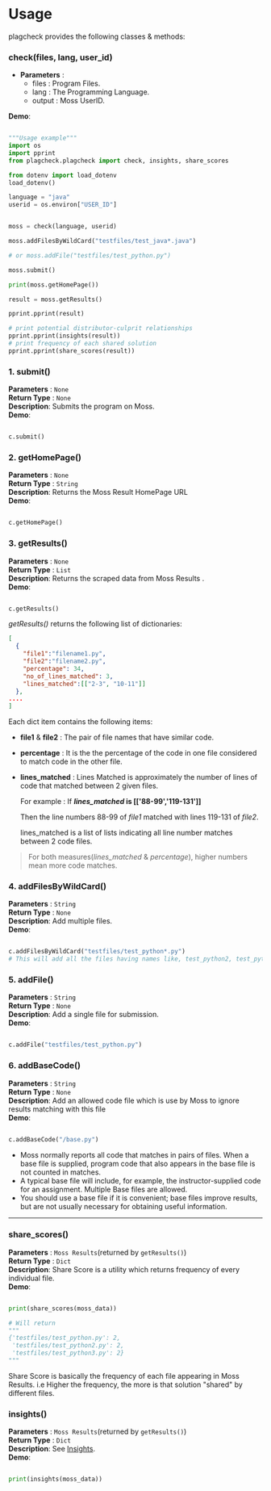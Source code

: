 # Usage

plagcheck provides the following classes & methods:

### check(files, lang, user_id)

* **Parameters** :
  - files : Program Files.
  - lang : The Programming Language.
  - output : Moss UserID.


**Demo**:
```python

"""Usage example"""
import os
import pprint
from plagcheck.plagcheck import check, insights, share_scores

from dotenv import load_dotenv
load_dotenv()

language = "java"
userid = os.environ["USER_ID"]


moss = check(language, userid)

moss.addFilesByWildCard("testfiles/test_java*.java")

# or moss.addFile("testfiles/test_python.py")

moss.submit()

print(moss.getHomePage())

result = moss.getResults()

pprint.pprint(result)

# print potential distributor-culprit relationships
pprint.pprint(insights(result))
# print frequency of each shared solution
pprint.pprint(share_scores(result))

```

### 1. submit()
**Parameters** : `None` <br>
**Return Type** : `None` <br>
**Description**: Submits the program on Moss.<br>
**Demo**:
```python

c.submit()

```

### 2. getHomePage()
**Parameters** : `None` <br>
**Return Type** : `String` <br>
**Description**: Returns the Moss Result HomePage URL<br>
**Demo**:
```python

c.getHomePage()

```

### 3. getResults()
**Parameters** : `None` <br>
**Return Type** : `List` <br>
**Description**: Returns the scraped data from Moss Results .<br>
**Demo**:
```python

c.getResults()

```

*getResults()* returns the following list of dictionaries:
```json
[
  {
    "file1":"filename1.py",
    "file2":"filename2.py",
    "percentage": 34,
    "no_of_lines_matched": 3,
    "lines_matched":[["2-3", "10-11"]]
  },
....
]
```
Each dict item contains the following items:

- **file1** & **file2** : 
The pair of file names that have similar code.

- **percentage** : 
It is the the percentage of the code in one file considered to match code in the other file.

- **lines_matched** : 
  Lines Matched is approximately the number of lines of code that matched between 2 given files.

  For example :
  If ***lines_matched* is [['88-99','119-131']]**
  
  Then the line numbers 88-99 of *file1* matched with lines 119-131 of *file2*.

  lines_matched is a list of lists indicating all line number matches between 2 code files.


> For both measures(*lines_matched* & *percentage*), higher numbers mean more code matches.

### 4. addFilesByWildCard()
**Parameters** : `String` <br>
**Return Type** : `None` <br>
**Description**: Add multiple files.<br>
**Demo**:
```python

c.addFilesByWildCard("testfiles/test_python*.py")
# This will add all the files having names like, test_python2, test_python5 etc.

```

### 5. addFile()
**Parameters** : `String` <br>
**Return Type** : `None` <br>
**Description**: Add a single file for submission.<br>
**Demo**:
```python

c.addFile("testfiles/test_python.py")

```

### 6. addBaseCode()
**Parameters** : `String` <br>
**Return Type** : `None` <br>
**Description**: Add an allowed code file which is use by Moss to ignore results matching with this file<br>
**Demo**:
```python

c.addBaseCode("/base.py")

```

- Moss normally reports all code
that matches in pairs of files. When a base file is supplied,
program code that also appears in the base file is not counted in matches.
- A typical base file will include, for example, the instructor-supplied
code for an assignment. Multiple Base files are allowed.
- You should use a base file if it is convenient; base files improve results, but are not usually necessary for obtaining useful information.

<hr>

### share_scores()
**Parameters** : `Moss Results`(returned by `getResults()`) <br>
**Return Type** : `Dict` <br>
**Description**: Share Score is a utility which returns frequency of every individual file.<br>
**Demo**:
```python

print(share_scores(moss_data))

# Will return
"""
{'testfiles/test_python.py': 2,
 'testfiles/test_python2.py': 2,
 'testfiles/test_python3.py': 2}
"""
```
Share Score is basically the frequency of each file appearing in Moss Results.
i.e Higher the frequency, the more is that solution "shared" by different files.

### insights()
**Parameters** : `Moss Results`(returned by `getResults()`) <br>
**Return Type** : `Dict` <br>
**Description**: See [Insights](/insights).<br>
**Demo**:
```python

print(insights(moss_data))

```